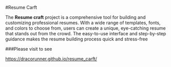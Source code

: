 #Resume Carft

The **Resume craft** project is a comprehensive tool for building and customizing professional resumes. With a wide range of templates, fonts, and colors to choose from, users can create a unique, eye-catching resume that stands out from the crowd. The easy-to-use interface and step-by-step guidance makes the resume building process quick and stress-free

###Please visit to see

https://dracorunner.github.io/resume_carft/

